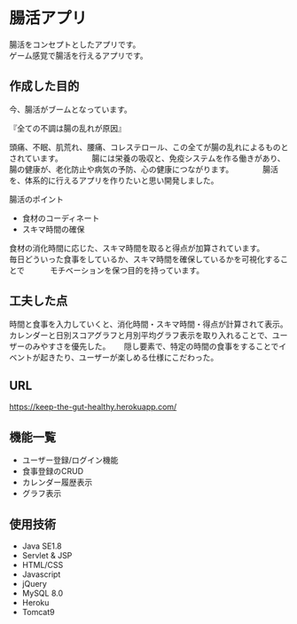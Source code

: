 # 腸活アプリ


腸活をコンセプトとしたアプリです。    
ゲーム感覚で腸活を行えるアプリです。




## 作成した目的

今、腸活がブームとなっています。　　　

『全ての不調は腸の乱れが原因』　　　　

頭痛、不眠、肌荒れ、腰痛、コレステロール、この全てが腸の乱れによるものとされています。　　　　
腸には栄養の吸収と、免疫システムを作る働きがあり、腸の健康が、老化防止や病気の予防、心の健康につながります。　　　　
腸活を、体系的に行えるアプリを作りたいと思い開発しました。　　　　


腸活のポイント　　

- 食材のコーディネート　　
- スキマ時間の確保　　　　

食材の消化時間に応じた、スキマ時間を取ると得点が加算されています。　　　
毎日どういった食事をしているか、スキマ時間を確保しているかを可視化することで　　　
モチベーションを保つ目的を持っています。　　


## 工夫した点

時間と食事を入力していくと、消化時間・スキマ時間・得点が計算されて表示。　　
カレンダーと日別スコアグラフと月別平均グラフ表示を取り入れることで、ユーザーのみやすさを優先した。　　
隠し要素で、特定の時間の食事をすることでイベントが起きたり、ユーザーが楽しめる仕様にこだわった。　　



## URL
 https://keep-the-gut-healthy.herokuapp.com/





## 機能一覧
- ユーザー登録/ログイン機能
- 食事登録のCRUD
- カレンダー履歴表示
- グラフ表示






## 使用技術
- Java SE1.8
- Servlet & JSP
- HTML/CSS
- Javascript
- jQuery
- MySQL 8.0
- Heroku
- Tomcat9
